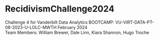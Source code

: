 # RecidivismChallenge2024
Challenge 4 for Vanderbilt Data Analytics BOOTCAMP: VU-VIRT-DATA-PT-08-2023-U-LOLC-MWTH February 2024  
Team Members: William Brewer, Dale Linn, Kiara Shannon, Hugo Troche
